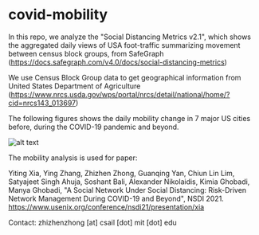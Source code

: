 # covid-mobility

In this repo, we analyze the "Social Distancing Metrics v2.1", which shows the aggregated daily views of USA foot-traffic summarizing movement between census block groups, from SafeGraph (https://docs.safegraph.com/v4.0/docs/social-distancing-metrics)

We use Census Block Group data to get geographical information from United States Department of Agriculture (https://www.nrcs.usda.gov/wps/portal/nrcs/detail/national/home/?cid=nrcs143_013697)

The following figures shows the daily mobility change in 7 major US cities before, during the COVID-19 pandemic and beyond.

![alt text](https://github.com/zhizhenzhong/covid_mobility/blob/main/plot/normalized_mobility.png)

The mobility analysis is used for paper: 

Yiting Xia, Ying Zhang, Zhizhen Zhong, Guanqing Yan, Chiun Lin Lim, Satyajeet Singh Ahuja, Soshant Bali, Alexander Nikolaidis, Kimia Ghobadi, Manya Ghobadi, "A Social Network Under Social Distancing: Risk-Driven Network Management During COVID-19 and Beyond", NSDI 2021. https://www.usenix.org/conference/nsdi21/presentation/xia

Contact: zhizhenzhong [at] csail [dot] mit [dot] edu

